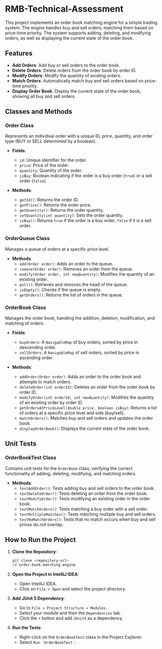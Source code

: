 # RMB-Technical-Assessment

This project implements an order book matching engine for a simple trading system. The engine handles buy and sell orders, matching them based on price-time priority. The system supports adding, deleting, and modifying orders, as well as displaying the current state of the order book.

## Features

- **Add Orders**: Add buy or sell orders to the order book.
- **Delete Orders**: Delete orders from the order book by order ID.
- **Modify Orders**: Modify the quantity of existing orders.
- **Match Orders**: Automatically match buy and sell orders based on price-time priority.
- **Display Order Book**: Display the current state of the order book, showing all buy and sell orders.

## Classes and Methods

### Order Class

Represents an individual order with a unique ID, price, quantity, and order type (BUY or SELL determined by a boolean).

- **Fields**:
  - `id`: Unique identifier for the order.
  - `price`: Price of the order.
  - `quantity`: Quantity of the order.
  - `isBuy`: Boolean indicating if the order is a buy order (`true`) or a sell order (`false`).

- **Methods**:
  - `getId()`: Returns the order ID.
  - `getPrice()`: Returns the order price.
  - `getQuantity()`: Returns the order quantity.
  - `setQuantity(int quantity)`: Sets the order quantity.
  - `isBuy()`: Returns `true` if the order is a buy order, `false` if it is a sell order.

### OrderQueue Class

Manages a queue of orders at a specific price level.

- **Methods**:
  - `add(Order order)`: Adds an order to the queue.
  - `remove(Order order)`: Removes an order from the queue.
  - `modify(Order order, int newQuantity)`: Modifies the quantity of an existing order.
  - `poll()`: Retrieves and removes the head of the queue.
  - `isEmpty()`: Checks if the queue is empty.
  - `getOrders()`: Returns the list of orders in the queue.

### OrderBook Class

Manages the order book, handling the addition, deletion, modification, and matching of orders.

- **Fields**:
  - `buyOrders`: A `NavigableMap` of buy orders, sorted by price in descending order.
  - `sellOrders`: A `NavigableMap` of sell orders, sorted by price in ascending order.

- **Methods**:
  - `addOrder(Order order)`: Adds an order to the order book and attempts to match orders.
  - `deleteOrder(int orderId)`: Deletes an order from the order book by order ID.
  - `modifyOrder(int orderId, int newQuantity)`: Modifies the quantity of an existing order by order ID.
  - `getOrdersAtPriceLevel(double price, boolean isBuy)`: Returns a list of orders at a specific price level and side (buy/sell).
  - `matchOrders()`: Matches buy and sell orders and updates the order book.
  - `displayOrderBook()`: Displays the current state of the order book.

## Unit Tests

### OrderBookTest Class

Contains unit tests for the `OrderBook` class, verifying the correct functionality of adding, deleting, modifying, and matching orders.

- **Methods**:
  - `testAddOrder()`: Tests adding buy and sell orders to the order book.
  - `testDeleteOrder()`: Tests deleting an order from the order book.
  - `testModifyOrder()`: Tests modifying an existing order in the order book.
  - `testMatchOrders()`: Tests matching a buy order with a sell order.
  - `testMultipleMatches()`: Tests matching multiple buy and sell orders.
  - `testNoMatchOrders()`: Tests that no match occurs when buy and sell prices do not overlap.

## How to Run the Project

1. **Clone the Repository**: 
    ```sh
    git clone <repository-url>
    cd order-book-matching-engine
    ```

2. **Open the Project in IntelliJ IDEA**:
    - Open IntelliJ IDEA.
    - Click on `File > Open` and select the project directory.

3. **Add JUnit 5 Dependency**:
    - Go to `File > Project Structure > Modules`.
    - Select your module and then the `Dependencies` tab.
    - Click the `+` button and add `JUnit5` as a dependency.

4. **Run the Tests**:
    - Right-click on the `OrderBookTest` class in the Project Explorer.
    - Select `Run 'OrderBookTest'`.


